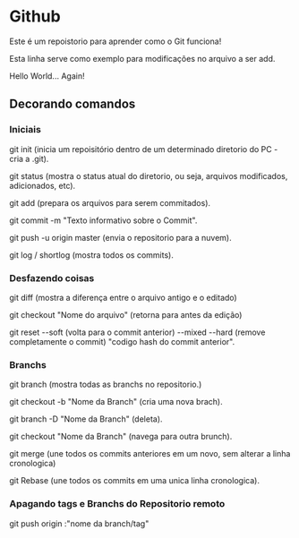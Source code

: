 # Github

Este é um repoistorio para aprender como o Git funciona!

Esta linha serve como exemplo para modificações no arquivo a ser add.

Hello World... Again!

## Decorando comandos

### Iniciais

git init (inicia um repoisitório dentro de um determinado diretorio do PC - cria a .git).

git status (mostra o status atual do diretorio, ou seja, arquivos modificados, adicionados, etc).

git add (prepara os arquivos para serem commitados).

git commit -m "Texto informativo sobre o Commit".

git push -u origin master (envia o repositorio para a nuvem).

git log / shortlog (mostra todos os commits).

### Desfazendo coisas

git diff (mostra a diferença entre o arquivo antigo e o editado)

git checkout "Nome do arquivo" (retorna para antes da edição)

git reset --soft (volta para o commit anterior) --mixed --hard (remove completamente o commit) "codigo hash do commit anterior".

### Branchs

git branch (mostra todas as branchs no repositorio.)

git checkout -b "Nome da Branch" (cria uma nova brach).

git branch -D "Nome da Branch" (deleta).

git checkout "Nome da Branch" (navega para outra brunch).

git merge (une todos os commits anteriores em um novo, sem alterar a linha cronologica)

git Rebase (une todos os commits em uma unica linha cronologica).

### Apagando tags e Branchs do Repositorio remoto

git push origin :"nome da branch/tag"

